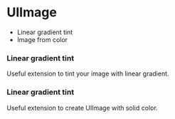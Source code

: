 # UIImage
  * Linear gradient tint
  * Image from color
  
### Linear gradient tint
Useful extension to tint your image with linear gradient.

### Linear gradient tint
Useful extension to create UIImage with solid color.
